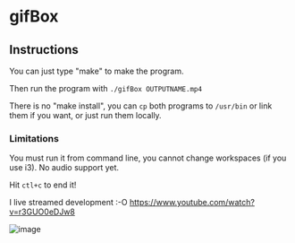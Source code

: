 # gifBox

## Instructions

You can just type "make" to make the program.

Then run the program with `./gifBox OUTPUTNAME.mp4`

There is no "make install", you can `cp` both programs to `/usr/bin` or link them if you want, or just run them locally.

### Limitations

You must run it from command line, you cannot change workspaces (if you use i3). No audio support yet.

Hit `ctl+c` to end it!

I live streamed development :-O https://www.youtube.com/watch?v=r3GUO0eDJw8

![image](https://i.imgur.com/7gqzB6T.gif)
